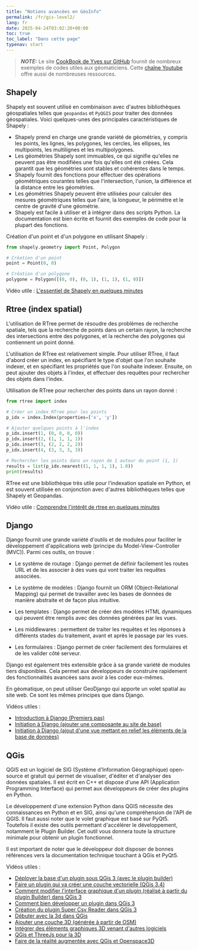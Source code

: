 ```yaml
---
title: "Notions avancées en GéoInfo"
permalink: /fr/gis-level2/
lang: fr
date: 2025-04-24T03:02:20+00:00
toc: true
toc_label: "Dans cette page"
typenav: start
---
```

> **_NOTE:_**  Le site [CookBook de Yves sur GitHub](https://github.com/yvoirin/cookbook_python3) fournit de nombreux exemples de codes utiles aux géomaticiens. Cette [chaîne Youtube](https://www.youtube.com/@YvesVoirin) offre aussi de nombreuses ressources.

## Shapely

Shapely est souvent utilisé en combinaison avec d'autres bibliothèques géospatiales telles que `geopandas` et `PyQGIS` pour traiter des données géospatiales. Voici quelques-unes des principales caractéristiques de Shapely :

* Shapely prend en charge une grande variété de géométries, y compris les points, les lignes, les polygones, les cercles, les ellipses, les multipoints, les multilignes et les multipolygones.
* Les géométries Shapely sont immuables, ce qui signifie qu'elles ne peuvent pas être modifiées une fois qu'elles ont été créées. Cela garantit que les géométries sont stables et cohérentes dans le temps.
* Shapely fournit des fonctions pour effectuer des opérations géométriques courantes telles que l'intersection, l'union, la différence et la distance entre les géométries.
* Les géométries Shapely peuvent être utilisées pour calculer des mesures géométriques telles que l'aire, la longueur, le périmètre et le centre de gravité d'une géométrie.
* Shapely est facile à utiliser et à intégrer dans des scripts Python. La documentation est bien écrite et fournit des exemples de code pour la plupart des fonctions.

Création d'un point et d'un polygone en utilisant Shapely :

```python
from shapely.geometry import Point, Polygon

# Création d'un point
point = Point(0, 0)

# Création d'un polygone
polygone = Polygon([(0, 0), (0, 1), (1, 1), (1, 0)])
```

Vidéo utile : [L'essentiel de Shapely en quelques minutes](https://youtu.be/vAvlzYwSca8)

## Rtree (index spatial)

L'utilisation de RTree permet de résoudre des problèmes de recherche spatiale, tels que la recherche de points dans un certain rayon, la recherche des intersections entre des polygones, et la recherche des polygones qui contiennent un point donné.

L'utilisation de RTree est relativement simple. Pour utiliser RTree, il faut d'abord créer un index, en spécifiant le type d'objet que l'on souhaite indexer, et en spécifiant les propriétés que l'on souhaite indexer. Ensuite, on peut ajouter des objets à l'index, et effectuer des requêtes pour rechercher des objets dans l'index.

Utilisation de RTree pour rechercher des points dans un rayon donné :

```python
from rtree import index

# Créer un index RTree pour les points
p_idx = index.Index(properties=['x', 'y'])

# Ajouter quelques points à l'index
p_idx.insert(1, (0, 0, 0, 0))
p_idx.insert(2, (1, 1, 1, 1))
p_idx.insert(3, (2, 2, 2, 2))
p_idx.insert(4, (3, 3, 3, 3))

# Rechercher les points dans un rayon de 1 autour du point (1, 1)
results = list(p_idx.nearest((1, 1, 1, 1), 1.0))
print(results)
```

RTree est une bibliothèque très utile pour l'indexation spatiale en Python, et est souvent utilisée en conjonction avec d'autres bibliothèques telles que Shapely et Geopandas.

Vidéo utile : [Comprendre l'intérêt de rtree en quelques minutes](https://youtu.be/drJkdRbSaBo)

## Django

Django fournit une grande variété d'outils et de modules pour faciliter le développement d'applications web (principe du Model-View-Controller (MVC)). Parmi ces outils, on trouve :

- Le système de routage : Django permet de définir facilement les routes URL et de les associer à des vues qui vont traiter les requêtes associées.

- Le système de modèles : Django fournit un ORM (Object-Relational Mapping) qui permet de travailler avec les bases de données de manière abstraite et de façon plus intuitive.

- Les templates : Django permet de créer des modèles HTML dynamiques qui peuvent être remplis avec des données générées par les vues.

- Les middlewares : permettent de traiter les requêtes et les réponses à différents stades du traitement, avant et après le passage par les vues.

- Les formulaires : Django permet de créer facilement des formulaires et de les valider côté serveur.

Django est également très extensible grâce à sa grande variété de modules tiers disponibles. Cela permet aux développeurs de construire rapidement des fonctionnalités avancées sans avoir à les coder eux-mêmes. 

En géomatique, on peut utiliser GeoDjango qui apporte un volet spatial au site web. Ce sont les mêmes principes que dans Django.

Vidéos utiles : 
* [Introduction à Django (Premiers pas)](https://youtu.be/PzQ9lfjdMv4)
* [Initiation à Django (ajouter une composante au site de base)](https://youtu.be/8aF0_pfxd4w)
* [Initiation à Django (ajout d'une vue mettant en relief les éléments de la base de données)](https://youtu.be/FW5gaWCl1HY)

## QGis

QGIS est un logiciel de SIG (Système d'Information Géographique) open-source et gratuit qui permet de visualiser, d'éditer et d'analyser des données spatiales. Il est écrit en C++ et dispose d'une API (Application Programming Interface) qui permet aux développeurs de créer des plugins en Python.

Le développement d'une extension Python dans QGIS nécessite des connaissances en Python et en SIG, ainsi qu'une compréhension de l'API de QGIS. Il faut aussi noter que le volet graphique est basé sur PyQt5. Toutefois il existe des outils permettant d'accélérer le développement, notamment le Plugin Builder. Cet outil vous donnera toute la structure minimale pour obtenir un plugin fonctionnel.

Il est important de noter que le développeur doit disposer de bonnes références vers la documentation technique touchant à QGis et PyQt5.

Vidéos utiles : 
* [Déployer la base d'un plugin sous QGis 3 (avec le plugin builder)](https://youtu.be/pnDr149JMWU)
* [Faire un plugin qui va créer une couche vectorielle (QGis 3.4)](https://youtu.be/hMbzWsq0-bI)
* [Comment modifier l'interface graphique d'un plugin (réalisé à partir du plugin Builder) dans QGis 3](https://youtu.be/1VDnon52M4E)
* [Comment bien développer un plugin dans QGis 3](https://youtu.be/KhPa1C1R4G4)
* [Création du plugin Super Csv Reader dans QGis 3](https://youtu.be/mefSqKODucA)
* [Débuter avec la 3d dans QGis](https://youtu.be/s86kIdrlUIo)
* [Ajouter une couche 3D (générée à partir de OSM)](https://youtu.be/eRAn_uZ3Yss)
* [Intégrer des éléments graphiques 3D venant d'autres logiciels](https://youtu.be/nt_XWLqbmVI)
* [QGis et ThreeJs pour la 3D](https://youtu.be/r-26nA05ztg)
* [Faire de la réalité augmentée avec QGis et Openspace3D](https://youtu.be/SnPn1oB8DcQ)
